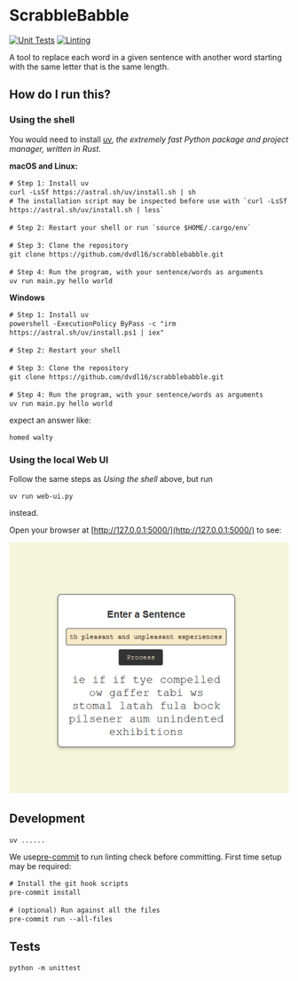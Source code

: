 # ScrabbleBabble

[![Unit Tests](https://github.com/dvdl16/scrabblebabble/actions/workflows/python-unittest.yml/badge.svg)](https://github.com/dvdl16/scrabblebabble/actions/workflows/python-unittest.yml)
[![Linting](https://github.com/dvdl16/scrabblebabble/actions/workflows/linters.yml/badge.svg)](https://github.com/dvdl16/scrabblebabble/actions/workflows/linters.yml)

A tool to replace each word in a given sentence with another word starting with the same letter that is the same length.

## How do I run this?

### Using the shell

You would need to install [uv](https://docs.astral.sh/uv/), *the extremely fast Python package and project manager, written in Rust*.

**macOS and Linux:**
```shell
# Step 1: Install uv
curl -LsSf https://astral.sh/uv/install.sh | sh 
# The installation script may be inspected before use with `curl -LsSf https://astral.sh/uv/install.sh | less`

# Step 2: Restart your shell or run `source $HOME/.cargo/env`

# Step 3: Clone the repository
git clone https://github.com/dvdl16/scrabblebabble.git

# Step 4: Run the program, with your sentence/words as arguments
uv run main.py hello world
```

**Windows**
```shell
# Step 1: Install uv
powershell -ExecutionPolicy ByPass -c "irm https://astral.sh/uv/install.ps1 | iex"

# Step 2: Restart your shell

# Step 3: Clone the repository
git clone https://github.com/dvdl16/scrabblebabble.git

# Step 4: Run the program, with your sentence/words as arguments
uv run main.py hello world
```

expect an answer like:
```shell
homed walty
```

### Using the local Web UI

Follow the same steps as *Using the shell* above, but run 
```shell
uv run web-ui.py
```
instead.

Open your browser at [http://127.0.0.1:5000/](http://127.0.0.1:5000/) to see:

![web ui screenshot](docs/image.png)

## Development

`uv ......`

We use[pre-commit](/home/dirk/Projects/Other/scrabblebabble/README.md) to run linting check before committing. First time setup may be required:

```shell
# Install the git hook scripts
pre-commit install

# (optional) Run against all the files
pre-commit run --all-files
```

## Tests

```shell
python -m unittest 
```